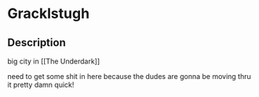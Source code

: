 # Gracklstugh
## Description
big city in [[The Underdark]]

need to get some shit in here because the dudes are gonna be moving thru it pretty damn quick!